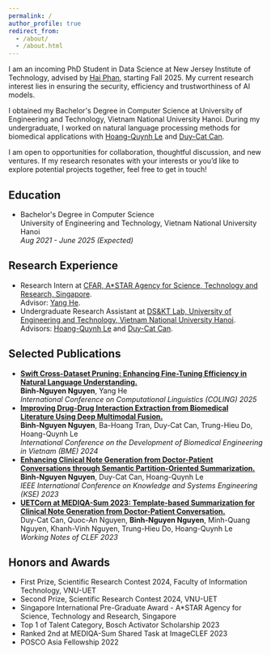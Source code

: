 ```yaml
---
permalink: /
author_profile: true
redirect_from: 
  - /about/
  - /about.html
---
```


I am an incoming PhD Student in Data Science at New Jersey Institute of Technology, advised by <a href="https://sites.google.com/site/ihaiphan/">Hai Phan</a>, starting Fall 2025. My current research interest lies in ensuring the security, efficiency and trustworthiness of AI models.

I obtained my Bachelor's Degree in Computer Science at University of Engineering and Technology, Vietnam National University Hanoi. During my undergraduate, I worked on natural language processing methods for biomedical applications with <a href="https://scholar.google.com/citations?user=LBYOZ00AAAAJ">Hoang-Quynh Le</a> and <a href="https://scholar.google.com/citations?user=3mZclRIAAAAJ">Duy-Cat Can</a>.

I am open to opportunities for collaboration, thoughtful discussion, and new ventures. If my research resonates with your interests or you’d like to explore potential projects together, feel free to get in touch!

Education
-----
+ Bachelor's Degree in Computer Science <br>
University of Engineering and Technology, Vietnam National University Hanoi <br>
_Aug 2021 - June 2025 (Expected)_

Research Experience
-----
+ Research Intern at <a href="https://www.a-star.edu.sg/cfar">CFAR, A*STAR Agency for Science, Technology and Research, Singapore</a>. <br>
Advisor: <a href="https://he-y.github.io/">Yang He</a>.
+ Undergraduate Research Assistant at <a href="https://www.fit.uet.vnu.edu.vn/en/knowledge-technology-and-data-science-laboratory/">DS&KT Lab, University of Engineering and Technology, Vietnam National University Hanoi</a>. <br>
Advisors: <a href="https://scholar.google.com/citations?user=LBYOZ00AAAAJ">Hoang-Quynh Le</a> and <a href="https://scholar.google.com/citations?user=3mZclRIAAAAJ">Duy-Cat Can</a>.

Selected Publications
-----
+ <a href="https://aclanthology.org/2025.coling-main.49/">**Swift Cross-Dataset Pruning: Enhancing Fine-Tuning Efficiency in Natural Language Understanding.**</a> <br>
**Binh-Nguyen Nguyen**, Yang He <br>
_International Conference on Computational Linguistics (COLING) 2025_
+ <a href="https://link.springer.com/chapter/10.1007/978-3-031-90194-2_36">**Improving Drug-Drug Interaction Extraction from Biomedical Literature Using Deep Multimodal Fusion.**</a> <br>
**Binh-Nguyen Nguyen**, Ba-Hoang Tran, Duy-Cat Can, Trung-Hieu Do, Hoang-Quynh Le <br>
_International Conference on the Development of Biomedical Engineering in Vietnam (BME) 2024_
+ <a href="https://ieeexplore.ieee.org/document/10299512">**Enhancing Clinical Note Generation from Doctor-Patient Conversations through Semantic Partition-Oriented Summarization.**</a> <br>
**Binh-Nguyen Nguyen**, Duy-Cat Can, Hoang-Quynh Le <br>
_IEEE International Conference on Knowledge and Systems Engineering (KSE) 2023_
+ <a href="https://ceur-ws.org/Vol-3497/paper-117.pdf">**UETCorn at MEDIQA-Sum 2023: Template-based Summarization for Clinical Note Generation from Doctor-Patient Conversation.**</a> <br>
Duy-Cat Can, Quoc-An Nguyen, **Binh-Nguyen Nguyen**, Minh-Quang Nguyen, Khanh-Vinh Nguyen, Trung-Hieu Do, Hoang-Quynh Le <br>
_Working Notes of CLEF 2023_

Honors and Awards
-----
+ First Prize, Scientific Research Contest 2024, Faculty of Information Technology, VNU-UET
+ Second Prize, Scientific Research Contest 2024, VNU-UET
+ Singapore International Pre-Graduate Award - A*STAR Agency for Science, Technology and Research, Singapore
+ Top 1 of Talent Category, Bosch Activator Scholarship 2023
+ Ranked 2nd at MEDIQA-Sum Shared Task at ImageCLEF 2023
+ POSCO Asia Fellowship 2022

<br>

<div style="text-align: left;">
  <script type='text/javascript' id='clustrmaps' src='//cdn.clustrmaps.com/map_v2.js?cl=ffffff&w=250&t=n&d=5aISkaAUAU9CnH3uLhrAhX-iQ6Qszop2TQtI7i7wAj4'></script>
</div>
